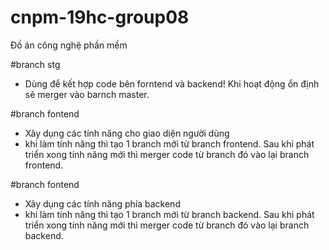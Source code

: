 # cnpm-19hc-group08
Đồ án công nghệ phần mềm

#branch stg
- Dùng để kết hợp code bên forntend và backend! Khi hoạt động ổn định sẽ merger vào barnch master.

#branch fontend
- Xây dụng các tính năng cho giao diện người dùng
- khi làm tính năng thì tạo 1 branch mới từ branch frontend. Sau khi phát triển xong tính năng mới thì merger code từ branch đó vào lại branch frontend.

#branch fontend
- Xây dụng các tính năng phía backend
- khi làm tính năng thì tạo 1 branch mới từ branch backend. Sau khi phát triển xong tính năng mới thì merger code từ branch đó vào lại branch backend.

